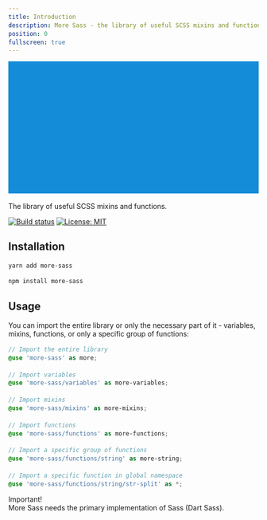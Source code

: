 ```yaml
---
title: Introduction
description: More Sass - the library of useful SCSS mixins and functions.
position: 0
fullscreen: true
---
```


![More Sass logotype](/preview.png)

The library of useful SCSS mixins and functions.

[![Build status](https://github.com/MorevM/more-sass/workflows/Build/badge.svg)](https://github.com/MorevM/more-sass/actions?query=workflow%3ABuild)
[![License: MIT](https://img.shields.io/badge/License-MIT-yellow.svg)](https://opensource.org/licenses/MIT)

## Installation

<code-group>
  
  <code-block label="yarn" active>

  ```bash
  yarn add more-sass
  ```

  </code-block>

  <code-block label="npm">

  ```bash
  npm install more-sass
  ```

  </code-block>
  
</code-group>

## Usage

You can import the entire library or only the necessary part of it - variables, mixins, functions, or only a specific group of functions:

```scss
// Import the entire library
@use 'more-sass' as more;

// Import variables
@use 'more-sass/variables' as more-variables;

// Import mixins
@use 'more-sass/mixins' as more-mixins;

// Import functions
@use 'more-sass/functions' as more-functions;

// Import a specific group of functions
@use 'more-sass/functions/string' as more-string;

// Import a specific function in global namespace
@use 'more-sass/functions/string/str-split' as *;
```

<alert type="warning">Important!<br />More Sass needs the primary implementation of Sass (Dart Sass).</alert>
